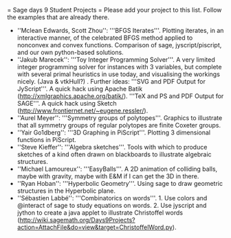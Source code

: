 = Sage days 9 Student Projects =
Please add your project to this list. Follow the examples that are already there.

 * ''Mclean Edwards, Scott Zhou'': '''BFGS Iterates'''.  Plotting iterates, in an interactive manner, of the celebrated BFGS method applied to nonconvex and convex functions.  Comparison of sage, jyscript/piscript, and our own python-based solutions.
 * ''Jakub Marecek'': '''Toy Integer Programming Solver'''.  A very limited integer programming solver for instances with 3 variables, but complete with several primal heuristics in use today, and visualising the workings nicely. (Java & vtkHull?)
  . Further ideas: '''SVG and PDF Output for JyScript'''. A quick hack using Apache Batik (http://xmlgraphics.apache.org/batik/). '''TeX and PS and PDF Output for SAGE'''. A quick hack using Sketch (http://www.frontiernet.net/~eugene.ressler/).
 * ''Aurel Meyer'': '''Symmetry groups of polytopes'''.  Graphics to illustrate that all symmetry groups of regular polytopes are finite Coxeter groups.
 * ''Yair Go1dberg'': '''3D Graphing in PiScript'''. Plotting 3 dimensional functions in PiScript.
 * ''Steve Kieffer'': '''Algebra sketches'''. Tools with which to produce sketches of a kind often drawn on blackboards to illustrate algebraic structures.
 * ''Michael Lamoureux'': '''EasyBalls'''. A 2D animation of colliding balls, maybe with gravity, maybe with E&M if I can get the 3D in there.
 * ''Ryan Hoban'': '''Hyperbolic Geometry'''. Using sage to draw geometric structures in the Hyperbolic plane.
 * ''Sébastien Labbé'': '''Combinatorics on words'''. 1. Use colors and @interact of sage to study equations on words. 2. Use jyscript and jython to create a java applet to illustrate Christoffel words (http://wiki.sagemath.org/Days9Projects?action=AttachFile&do=view&target=ChristoffelWord.py).

